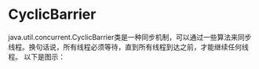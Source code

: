 # CyclicBarrier
java.util.concurrent.CyclicBarrier类是一种同步机制，可以通过一些算法来同步线程。换句话说，所有线程必须等待，直到所有线程到达之前，才能继续任何线程。
以下是图示：